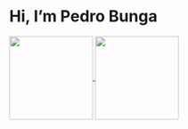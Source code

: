 <h1> Hi, I’m Pedro Bunga </h1>

<a href="https://github.com/PedroBunga">
  <img height="150em" align="center" src="https://github-readme-stats.vercel.app/api/top-langs/?username=PedroBunga&show_icons=true&hide_border=true&layout=compact&langs_count=10&theme=radical" />
</a>
<a href="https://github.com/PedroBunga">
  <img height="150em" align="center" src="https://github-readme-stats.vercel.app/api?username=PedroBunga&show_icons=true&hide_border=true" />
</a>